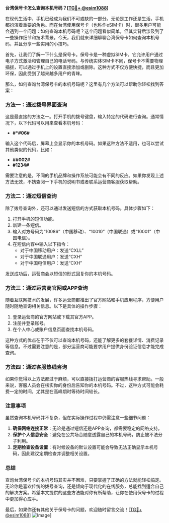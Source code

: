 **台湾保号卡怎么查询本机号码？[[TG💪+ @esim1088](https://t.me/s/esim1088)]**

在现代生活中，手机已经成为我们不可或缺的一部分。无论是工作还是生活，手机都扮演着重要的角色。而在台湾使用保号卡（也称作eSIM卡）时，很多用户可能会遇到一个问题：如何查询本机号码呢？这个问题看似简单，但其实背后涉及到了一些操作细节和技术背景。今天，我们就来详细聊聊台湾保号卡如何查询本机号码，并且分享一些实用的小技巧。

首先，让我们了解一下什么是保号卡。保号卡是一种虚拟SIM卡，它允许用户通过电子方式激活和管理自己的电话号码。与传统实体SIM卡不同，保号卡不需要物理插拔，可以通过手机上的设置直接添加或删除。这种方式不仅方便快捷，而且更加环保，因此受到了越来越多用户的青睐。

那么，如何查询台湾保号卡的本机号码呢？这里有几个方法可以帮助你轻松找到答案：

### 方法一：通过拨号界面查询

这是最直接的方法之一。打开手机的拨号键盘，输入特定的代码进行查询。通常情况下，以下代码可以用来查看本机号码：

- **#*#06#**

输入这个代码后，屏幕上会显示你的本机号码。如果这种方法不适用，也可以尝试其他类似的代码，比如：

- **##002#**
- **#1234#**

需要注意的是，不同的手机品牌和操作系统可能会有不同的反应。如果你发现上述方法无效，不妨查阅一下手机的说明书或者联系运营商客服获取帮助。

### 方法二：通过短信查询

除了拨号查询外，还可以通过发送短信的方式获取本机号码。具体步骤如下：

1. 打开手机的短信功能。
2. 新建一条短信。
3. 输入对方号码为“10086”（中国移动）、“10010”（中国联通）或“10001”（中国电信）。
4. 在短信内容中输入以下指令：
   - 对于中国移动用户：发送“CXLL”
   - 对于中国联通用户：发送“CXH”
   - 对于中国电信用户：发送“CXH”

发送成功后，运营商会以短信的形式回复你的本机号码。

### 方法三：通过运营商官网或APP查询

随着互联网技术的发展，许多运营商都推出了官方网站和手机应用程序，方便用户随时随地查询相关信息。以下是具体的操作步骤：

1. 登录运营商的官方网站或下载其官方APP。
2. 注册并登录账号。
3. 在个人中心或账户信息页面查找本机号码。

这种方式的优点在于不仅可以查询本机号码，还能了解更多的套餐详情、消费记录等信息。不过需要注意的是，部分运营商可能要求用户提供身份验证信息才能完成查询。

### 方法四：通过客服热线咨询

如果你觉得以上方法都过于麻烦，可以直接拨打运营商的客服热线寻求帮助。一般来说，客服人员会在核实你的身份后告知你的本机号码。不过，这种方式可能会耗费一定的时间，尤其是在高峰期时等待时间较长。

### 注意事项

虽然查询本机号码并不复杂，但在实际操作过程中仍需注意一些细节问题：

1. **确保网络连接正常**：无论是通过短信还是APP查询，都需要稳定的网络支持。
2. **保护个人信息安全**：避免在公共场合随意透露自己的本机号码，防止被不法分子利用。
3. **定期检查设备设置**：有时候设备的默认设置可能会导致无法正确显示本机号码，因此建议定期检查并调整相关设置。

### 总结

查询台湾保号卡的本机号码其实并不困难，只要掌握了正确的方法就能轻松搞定。无论你是喜欢传统的拨号查询，还是倾向于现代化的在线服务，总能找到适合自己的解决方案。希望本文提供的这些方法能对你有所帮助，让你在使用保号卡的过程中更加得心应手。

最后，如果你还有其他关于保号卡的问题，欢迎随时留言交流！[[TG💪+ @esim1088](https://t.me/s/esim1088)] ![Image](https://i.postimg.cc/4NQfJmqS/Snipaste-2025-05-13-00-14-12.png)]
